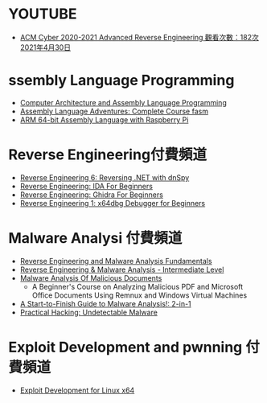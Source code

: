 # YOUTUBE
- [ACM Cyber 2020-2021  Advanced Reverse Engineering 觀看次數：182次  2021年4月30日](https://www.youtube.com/watch?v=lrLXpLXsFKA)


# ssembly Language Programming
- [Computer Architecture and Assembly Language Programming](https://www.udemy.com/course/assembly-language-and-computer-architecture-hindi-urdu/)
- [Assembly Language Adventures: Complete Course  fasm](https://www.udemy.com/course/x86-asm-foundations/)
- [ARM 64-bit Assembly Language with Raspberry Pi](https://www.udemy.com/course/arm-64-bit-assembly-language-with-raspberry-pi/)


# Reverse Engineering付費頻道
- [Reverse Engineering 6: Reversing .NET with dnSpy](https://www.udemy.com/course/reverse-engineering-dnspy/)
- [Reverse Engineering: IDA For Beginners](https://www.udemy.com/course/reverse-engineering-ida/)
- [Reverse Engineering: Ghidra For Beginners](https://www.udemy.com/course/reverse-engineering-ghidra/)
- [Reverse Engineering 1: x64dbg Debugger for Beginners](https://www.udemy.com/course/x64dbg-debugger/)

# Malware Analysi 付費頻道
- [Reverse Engineering and Malware Analysis Fundamentals](https://www.udemy.com/course/malware-analysis-fundamentals/)
- [Reverse Engineering & Malware Analysis - Intermediate Level](https://www.udemy.com/course/malware-analysis-intermediate/)
- [Malware Analysis Of Malicious Documents]()
  - A Beginner's Course on Analyzing Malicious PDF and Microsoft Office Documents Using Remnux and Windows Virtual Machines 
- [A Start-to-Finish Guide to Malware Analysis!: 2-in-1](https://www.udemy.com/course/a-start-to-finish-guide-to-malware-analysis-2-in-1/) 
- [Practical Hacking: Undetectable Malware](https://www.udemy.com/course/metasploit-offensive-security-methods/)

# Exploit Development and pwnning 付費頻道
- [Exploit Development for Linux x64]()
